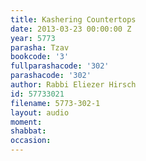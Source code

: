 ```yaml
---
title: Kashering Countertops
date: 2013-03-23 00:00:00 Z
year: 5773
parasha: Tzav
bookcode: '3'
fullparashacode: '302'
parashacode: '302'
author: Rabbi Eliezer Hirsch
id: 57733021
filename: 5773-302-1
layout: audio
moment: 
shabbat: 
occasion: 
---
```


